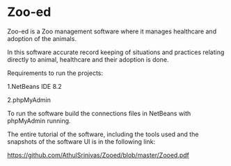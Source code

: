 # Zoo-ed
Zoo-ed is a Zoo management software where it manages healthcare and adoption of the animals.

In this software accurate record keeping of situations and practices
relating directly to animal, healthcare and their adoption is done.

Requirements to run the projects:

1.NetBeans IDE 8.2 

2.phpMyAdmin

To run the software build the connections files in NetBeans with phpMyAdmin running.

The entire tutorial of the software, including the tools used and the snapshots of the software UI is in the following link:

https://github.com/AthulSrinivas/Zooed/blob/master/Zooed.pdf
